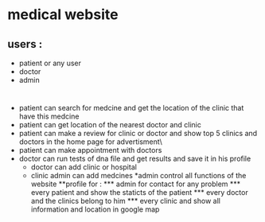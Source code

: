 # medical website

## users :
* patient or any user
* doctor
* admin
#
* patient can search for medcine and get the location of the clinic that have this medcine 
* patient can get location of the nearest doctor and clinic
* patient can make a review for clinic or doctor and show top 5 clinics and doctors in the home page for advertisment\
* patient can make appointment with doctors
* doctor can run tests of dna file and get results and save it in his profile
  - doctor can add clinic or hospital 
  - clinic admin can add medcines
*admin control all functions of the website
**profile for :
*** admin for contact for any problem
*** every patient and show the staticts of the patient
*** every doctor and the clinics belong to him
*** every clinic and show all information and location in google map
 


 
 



